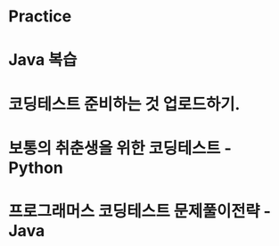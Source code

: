 # Practice
# Java 복습
# 코딩테스트 준비하는 것 업로드하기.
# 보통의 취춘생을 위한 코딩테스트 - Python
# 프로그래머스 코딩테스트 문제풀이전략 - Java

